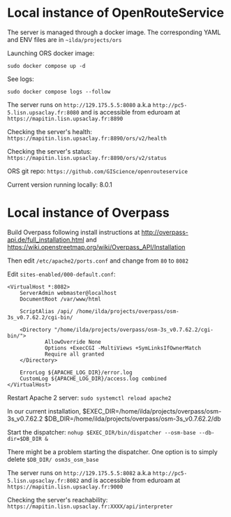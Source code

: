 # Local instance of OpenRouteService 

The server is managed through a docker image. The corresponding YAML and ENV files are in
`~ilda/projects/ors`

Launching ORS docker image:

`sudo docker compose up -d`

See logs:

`sudo docker compose logs --follow`

The server runs on `http://129.175.5.5:8080` a.k.a `http://pc5-5.lisn.upsaclay.fr:8080` and is accessible from eduroam at `https://mapitin.lisn.upsaclay.fr:8890`

Checking the server's health: `https://mapitin.lisn.upsaclay.fr:8890/ors/v2/health`

Checking the server's status: `https://mapitin.lisn.upsaclay.fr:8890/ors/v2/status`

ORS git repo: `https://github.com/GIScience/openrouteservice`

Current version running locally: 8.0.1

# Local instance of Overpass

Build Overpass following install instructions at http://overpass-api.de/full_installation.html and https://wiki.openstreetmap.org/wiki/Overpass_API/Installation

Then edit `/etc/apache2/ports.conf` and change from `80` to `8082`

Edit `sites-enabled/000-default.conf`:

    <VirtualHost *:8082>
        ServerAdmin webmaster@localhost
        DocumentRoot /var/www/html

        ScriptAlias /api/ /home/ilda/projects/overpass/osm-3s_v0.7.62.2/cgi-bin/

        <Directory "/home/ilda/projects/overpass/osm-3s_v0.7.62.2/cgi-bin/">
                AllowOverride None
                Options +ExecCGI -MultiViews +SymLinksIfOwnerMatch
                Require all granted
        </Directory>

        ErrorLog ${APACHE_LOG_DIR}/error.log
        CustomLog ${APACHE_LOG_DIR}/access.log combined
    </VirtualHost>


Restart Apache 2 server:
`sudo systemctl reload apache2`

In our current installation, 
$EXEC_DIR=/home/ilda/projects/overpass/osm-3s_v0.7.62.2
$DB_DIR=/home/ilda/projects/overpass/osm-3s_v0.7.62.2/db

Start the dispatcher:
`nohup $EXEC_DIR/bin/dispatcher --osm-base --db-dir=$DB_DIR &`

There might be a problem starting the dispatcher. One option is to simply delete `$DB_DIR/ osm3s_osm_base`

The server runs on `http://129.175.5.5:8082` a.k.a `http://pc5-5.lisn.upsaclay.fr:8082` and is accessible from eduroam at `https://mapitin.lisn.upsaclay.fr:9000`

Checking the server's reachability:
`https://mapitin.lisn.upsaclay.fr:XXXX/api/interpreter`

